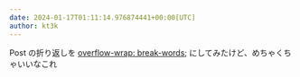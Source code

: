 ```yaml
---
date: 2024-01-17T01:11:14.976874441+00:00[UTC]
author: kt3k
---
```

Post の折り返しを [overflow-wrap: break-words;](https://developer.mozilla.org/en-US/docs/Web/CSS/overflow-wrap) にしてみたけど、めちゃくちゃいいなこれ
